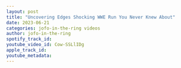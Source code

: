 ```yaml
---
layout: post
title: "Uncovering Edges Shocking WWE Run You Never Knew About"
date: 2023-06-21
categories: jofo-in-the-ring videos
author: jofo-in-the-ring
spotify_track_id: 
youtube_video_id: Cow-SSLlIDg
apple_track_id: 
youtube_metadata: 
---
```

